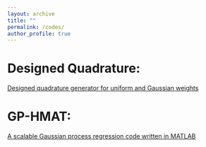 ```yaml
---
layout: archive
title: ""
permalink: /codes/
author_profile: true
---
```


Designed Quadrature:  
==========
[Designed quadrature generator for uniform and Gaussian weights](https://github.com/vahid28k/DQ-MATLAB)

GP-HMAT: 
==========
[A scalable Gaussian process regression code written in MATLAB](https://github.com/vahid28k/GP-HMAT-MATLAB) 

